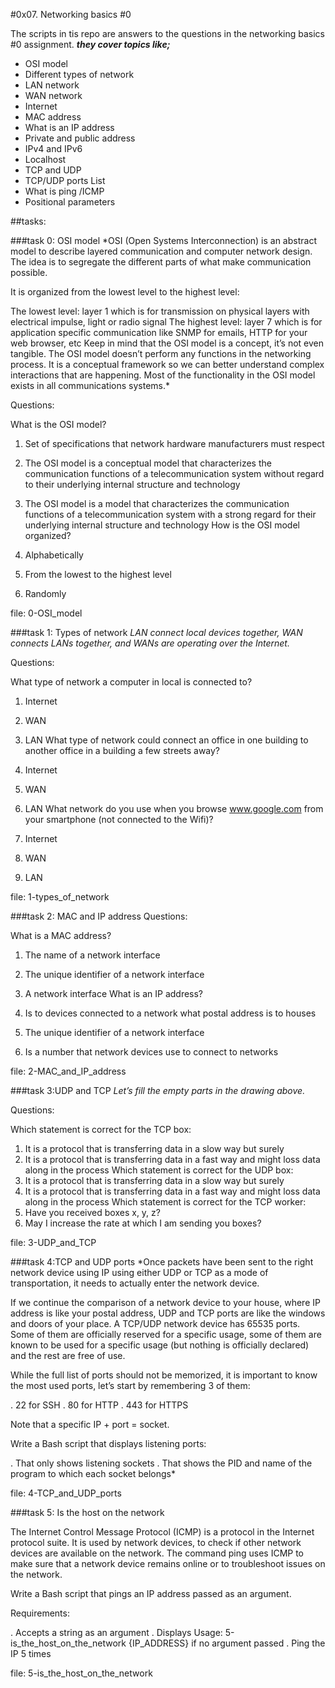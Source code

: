 #0x07. Networking basics #0

The scripts in tis repo are answers to the questions in the
networking basics #0 assignment.
***they cover topics like;***
- OSI model
- Different types of network
- LAN network
- WAN network
- Internet
- MAC address
- What is an IP address
- Private and public address
- IPv4 and IPv6
- Localhost
- TCP and UDP
- TCP/UDP ports List
- What is ping /ICMP
- Positional parameters

##tasks:

###task 0: OSI model
*OSI (Open Systems Interconnection) is an abstract model to describe layered communication and computer network design. The idea is to segregate the different parts of what make communication possible.

It is organized from the lowest level to the highest level:

The lowest level: layer 1 which is for transmission on physical layers with electrical impulse, light or radio signal
The highest level: layer 7 which is for application specific communication like SNMP for emails, HTTP for your web browser, etc
Keep in mind that the OSI model is a concept, it’s not even tangible. The OSI model doesn’t perform any functions in the networking process. It is a conceptual framework so we can better understand complex interactions that are happening. Most of the functionality in the OSI model exists in all communications systems.*

Questions:

What is the OSI model?

1. Set of specifications that network hardware manufacturers must respect
2. The OSI model is a conceptual model that characterizes the communication functions of a telecommunication system without regard to their underlying internal structure and technology
3. The OSI model is a model that characterizes the communication functions of a telecommunication system with a strong regard for their underlying internal structure and technology
How is the OSI model organized?

1. Alphabetically
2. From the lowest to the highest level
3. Randomly

file: 0-OSI_model

###task 1: Types of network
*LAN connect local devices together, WAN connects LANs together, and WANs are operating over the Internet.*

Questions:

What type of network a computer in local is connected to?

1. Internet
2. WAN
3. LAN
What type of network could connect an office in one building to another office in a building a few streets away?

1. Internet
2. WAN
3. LAN
What network do you use when you browse www.google.com from your smartphone (not connected to the Wifi)?

1. Internet
2. WAN
3. LAN

file: 1-types_of_network

###task 2:  MAC and IP address
Questions:

What is a MAC address?

1. The name of a network interface
2. The unique identifier of a network interface
3. A network interface
What is an IP address?

1. Is to devices connected to a network what postal address is to houses
2. The unique identifier of a network interface
3. Is a number that network devices use to connect to networks

file: 2-MAC_and_IP_address

###task 3:UDP and TCP
*Let’s fill the empty parts in the drawing above.*

Questions:

Which statement is correct for the TCP box:
1. It is a protocol that is transferring data in a slow way but surely
2. It is a protocol that is transferring data in a fast way and might loss data along in the process
Which statement is correct for the UDP box:
1. It is a protocol that is transferring data in a slow way but surely
2. It is a protocol that is transferring data in a fast way and might loss data along in the process
Which statement is correct for the TCP worker:
1. Have you received boxes x, y, z?
2. May I increase the rate at which I am sending you boxes?

file: 3-UDP_and_TCP

###task 4:TCP and UDP ports
*Once packets have been sent to the right network device using IP using either UDP or TCP as a mode of transportation, it needs to actually enter the network device.

If we continue the comparison of a network device to your house, where IP address is like your postal address, UDP and TCP ports are like the windows and doors of your place. A TCP/UDP network device has 65535 ports. Some of them are officially reserved for a specific usage, some of them are known to be used for a specific usage (but nothing is officially declared) and the rest are free of use.

While the full list of ports should not be memorized, it is important to know the most used ports, let’s start by remembering 3 of them:

. 22 for SSH
. 80 for HTTP
. 443 for HTTPS

Note that a specific IP + port = socket.

Write a Bash script that displays listening ports:

. That only shows listening sockets
. That shows the PID and name of the program to which each socket belongs*

file: 4-TCP_and_UDP_ports

###task 5: Is the host on the network

The Internet Control Message Protocol (ICMP) is a protocol in the Internet protocol suite. It is used by network devices, to check if other network devices are available on the network. The command ping uses ICMP to make sure that a network device remains online or to troubleshoot issues on the network.

Write a Bash script that pings an IP address passed as an argument.

Requirements:

. Accepts a string as an argument
. Displays Usage: 5-is_the_host_on_the_network {IP_ADDRESS} if no argument passed
. Ping the IP 5 times

file: 5-is_the_host_on_the_network
